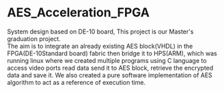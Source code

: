 # AES_Acceleration_FPGA
System design based on DE-10 board, 
This project is our Master's graduation project.
<br> The aim is to integrate an already existing AES block(VHDL) in the FPGA(DE-10Standard board) fabric then bridge it to HPS(ARM), which was running linux where we created multiple programs using C language to access video ports read data send it to AES block, retrieve the encrypted data and save it. We also created a pure software implementation of AES algorithm to act as a reference of execution time.

